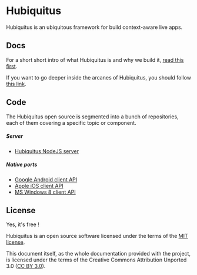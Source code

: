# Hubiquitus

Hubiquitus is an ubiquitous framework for build context-aware live apps.

## Docs

For a short short intro of what Hubiquitus is and why we build it, [read this first](./Introduction.md).

If you want to go deeper inside the arcanes of Hubiquitus, you should follow [this link](./Reference.md).

## Code

The Hubiquitus open source is segmented into a bunch of repositories, each of them covering a specific topic or component.

##### Server

* [Hubiquitus NodeJS server](https://github.com/hubiquitus/hubiquitus-node)

##### Native ports

* [Google Android client API](https://github.com/hubiquitus/hubiquitus-android)
* [Apple iOS client API](https://github.com/hubiquitus/hubiquitus-ios)
* [MS Windows 8 client API](https://github.com/hubiquitus/hubiquitus-w8) 

## License

Yes, it's free !

Hubiquitus is an open source software licensed under the terms of the [MIT license](http://opensource.org/licenses/MIT). 

This document itself, as the whole documentation provided with the project, is licensed under the terms of the Creative Commons Attribution Unported 3.0 ([CC BY 3.0](http://creativecommons.org/licenses/by/3.0/)).